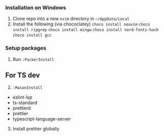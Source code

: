 ### Installation on Windows

1. Clone repo into a new `nvim` directory in `~/AppData/Local`
2. Install the following (via chococlatey)
`choco install neovim`
`choco install ripgrep`
`choco install mingw`
`choco install nerd-fonts-hack`
`choco install gcc`

### Setup packages
1. Run `:PackerInstall`
## For TS dev 
2. `:MasonInstall`
* eslint-lsp
* ts-standard
* prettierd
* prettier
* typescript-language-server
3. Install prettier globally
